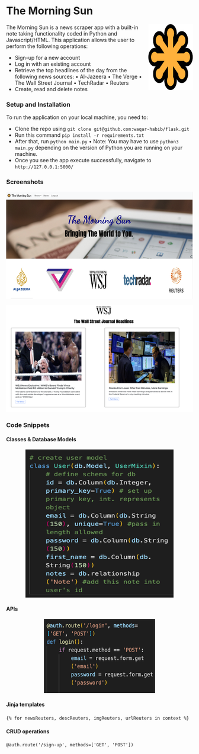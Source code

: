 # The Morning Sun

<img src="auth_app/static/svg-seeklogo.com.svg" align="right"
     alt="Size Limit logo by Anton Lovchikov" width="120" height="178">

The Morning Sun is a news scraper app with a built-in note taking functionality coded in Python and Javascript/HTML. This application allows the user to perform the following operations:

* Sign-up for a new account
* Log in with an existing account
* Retrieve the top headlines of the day from the following news sources:
• Al-Jazeera
• The Verge
• The Wall Street Journal
• TechRadar
• Reuters
* Create, read and delete notes

### Setup and Installation
To run the application on your local machine, you need to:
* Clone the repo using `git clone git@github.com:waqar-habib/flask.git`
* Run this command `pip install -r requirements.txt`
* After that, run `python main.py`
• Note: You may have to use `python3 main.py` depending on the version of Python you are running on your machine. 
* Once you see the app execute successfully, navigate to `http://127.0.0.1:5000/`

### Screenshots

<p align="center">
<img src="auth_app/static/home.png"
  width="686" height="289">
</p>
<p align="center">
<img src="auth_app/static/wsj.png"
  width="686" height="289">
</p>


### Code Snippets

#### Classes & Database Models

<p align="center">
<img src="auth_app/static/classes.png" width="400" height="400">
</p>

#### APIs
<p align="center">
<img src="auth_app/static/APIs.png" width="300" height="200">
</p>

#### Jinja templates

`{% for newsReuters, descReuters, imgReuters, urlReuters in context %}`

#### CRUD operations

`@auth.route('/sign-up', methods=['GET', 'POST'])`